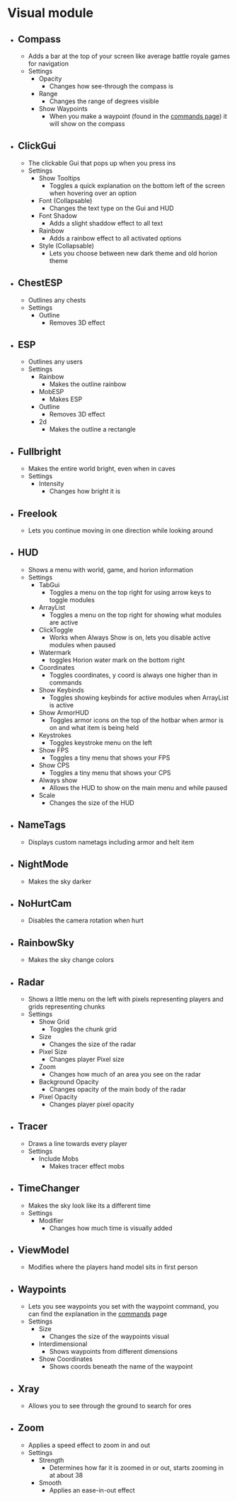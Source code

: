 # Visual module

* ## Compass
  - Adds a bar at the top of your screen like average battle royale games for navigation
  - Settings
      - Opacity
          - Changes how see-through the compass is
      - Range
          - Changes the range of degrees visible
      - Show Waypoints
          - When you make a waypoint (found in the [commands page](../features/commands.md)) it will show on the compass

* ## ClickGui
  - The clickable Gui that pops up when you press ins
  - Settings
      - Show Tooltips
          - Toggles a quick explanation on the bottom left of the screen when hovering over an option 
      - Font (Collapsable)
          - Changes the text type on the Gui and HUD
      - Font Shadow
          - Adds a slight shaddow effect to all text
      - Rainbow
          - Adds a rainbow effect to all activated options
      - Style (Collapsable)
          - Lets you choose between new dark theme and old horion theme

* ## ChestESP
  - Outlines any chests
  - Settings
      - Outline
          - Removes 3D effect

* ## ESP
  - Outlines any users
  - Settings
      - Rainbow
          - Makes the outline rainbow
      - MobESP
          - Makes ESP
      - Outline
          - Removes 3D effect
      - 2d
          - Makes the outline a rectangle

* ## Fullbright
  - Makes the entire world bright, even when in caves
  - Settings
      - Intensity
          - Changes how bright it is

* ## Freelook
  - Lets you continue moving in one direction while looking around

* ## HUD
  - Shows a menu with world, game, and horion information
  - Settings
      - TabGui
          - Toggles a menu on the top right for using arrow keys to toggle modules
      - ArrayList
          - Toggles a menu on the top right for showing what modules are active
      - ClickToggle
          - Works when Always Show is on, lets you disable active modules when paused
      - Watermark
          - toggles Horion water mark on the bottom right
      - Coordinates
          - Toggles coordinates, y coord is always one higher than in commands
      - Show Keybinds
          - Toggles showing keybinds for active modules when ArrayList is active
      - Show ArmorHUD
          - Toggles armor icons on the top of the hotbar when armor is on and what item is being held
      - Keystrokes
          - Toggles keystroke menu on the left
      - Show FPS
          - Toggles a tiny menu that shows your FPS
      - Show CPS
          - Toggles a tiny menu that shows your CPS 
      - Always show
          - Allows the HUD to show on the main menu and while paused
      - Scale
          - Changes the size of the HUD

* ## NameTags
  - Displays custom nametags including armor and helt item

* ## NightMode
  - Makes the sky darker

* ## NoHurtCam
  - Disables the camera rotation when hurt

* ## RainbowSky
  - Makes the sky change colors

* ## Radar
  - Shows a little menu on the left with pixels representing players and grids representing chunks
  - Settings
      - Show Grid
          - Toggles the chunk grid
      - Size
          - Changes the size of the radar
      - Pixel Size
          - Changes player Pixel size
      - Zoom
          - Changes how much of an area you see on the radar
      - Background Opacity
          - Changes opacity of the main body of the radar
      - Pixel Opacity
          - Changes player pixel opacity

* ## Tracer
  - Draws a line towards every player
  - Settings
      - Include Mobs
          - Makes tracer effect mobs

* ## TimeChanger
  - Makes the sky look like its a different time
  - Settings
      - Modifier
          - Changes how much time is visually added

* ## ViewModel
  - Modifies where the players hand model sits in first person

* ## Waypoints
  - Lets you see waypoints you set with the waypoint command, you can find the explanation in the [commands](../features/commands.md) page
  - Settings
      - Size 
          - Changes the size of the waypoints visual
      - Interdimensional
          - Shows waypoints from different dimensions
      - Show Coordinates
          - Shows coords beneath the name of the waypoint

* ## Xray
  - Allows you to see through the ground to search for ores

* ## Zoom
  - Applies a speed effect to zoom in and out
  - Settings
    - Strength
        - Determines how far it is zoomed in or out, starts zooming in at about 38
    - Smooth
        - Applies an ease-in-out effect
